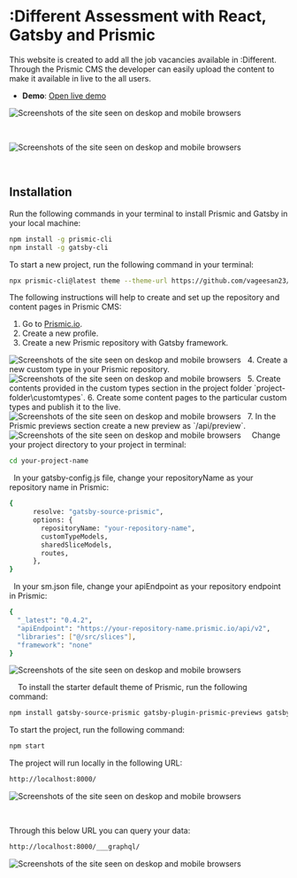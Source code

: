 # :Different Assessment with React, Gatsby and Prismic

This website is created to add all the job vacancies available in :Different. Through the Prismic CMS the developer can easily upload the content to make it available in live to the all users. 

- **Demo**: [Open live demo][live-demo]
&nbsp;

<img src="https://github.com/vageesan23/different-assessment/blob/main/images/main.png?raw=true" alt="Screenshots of the site seen on deskop and mobile browsers" />

&nbsp;

<img src="https://github.com/vageesan23/different-assessment/blob/main/images/careers.png?raw=true" alt="Screenshots of the site seen on deskop and mobile browsers" />

&nbsp;

## Installation

Run the following commands in your terminal to install Prismic and Gatsby in your local machine:

```sh
npm install -g prismic-cli
npm install -g gatsby-cli
```

To start a new project, run the following command in your terminal:

```sh
npx prismic-cli@latest theme --theme-url https://github.com/vageesan23/different-assessment --conf sm.json
```

The following instructions will help to create and set up the repository and content pages in Prismic CMS:

1. Go to [Prismic.io][prismic-io].
2. Create a new profile.
3. Create a new Prismic repository with Gatsby framework. 
&nbsp;

<img src="https://github.com/vageesan23/different-assessment/blob/main/images/repocreate.jpg?raw=true" alt="Screenshots of the site seen on deskop and mobile browsers" />
&nbsp;
4. Create a new custom type in your Prismic repository.
&nbsp;

<img src="https://github.com/vageesan23/different-assessment/blob/main/images/customtypes.jpg?raw=true" alt="Screenshots of the site seen on deskop and mobile browsers" />
&nbsp;
5. Create contents provided in the custom types section in the project folder `project-folder\customtypes`.
6. Create some content pages to the particular custom types and publish it to the live.
&nbsp;

<img src="https://github.com/vageesan23/different-assessment/blob/main/images/contentpages.jpg?raw=true" alt="Screenshots of the site seen on deskop and mobile browsers" />
&nbsp;
7. In the Prismic previews section create a new preview as `/api/preview`.
&nbsp;

<img src="https://github.com/vageesan23/different-assessment/blob/main/images/previews.jpg?raw=true" alt="Screenshots of the site seen on deskop and mobile browsers" />
&nbsp;
&nbsp;
Change your project directory to your project in terminal:

```sh
cd your-project-name
```
&nbsp;
In your gatsby-config.js file, change your repositoryName as your repository name in Prismic:

```sh
{
      resolve: "gatsby-source-prismic",
      options: {
        repositoryName: "your-repository-name",
        customTypeModels,
        sharedSliceModels,
        routes,
      },
}
```
&nbsp;
In your sm.json file, change your apiEndpoint as your repository endpoint in Prismic:

```sh
{
  "_latest": "0.4.2",
  "apiEndpoint": "https://your-repository-name.prismic.io/api/v2",
  "libraries": ["@/src/slices"],
  "framework": "none"
}
```

<img src="https://github.com/vageesan23/different-assessment/blob/main/images/endpointapi.jpg?raw=true" alt="Screenshots of the site seen on deskop and mobile browsers" />

&nbsp;
&nbsp;
To install the starter default theme of Prismic, run the following command:

```sh
npm install gatsby-source-prismic gatsby-plugin-prismic-previews gatsby-plugin-image gatsby-plugin-postcss
``` 

To start the project, run the following command:

```sh
npm start
``` 

The project will run locally in the following URL:

```sh
http://localhost:8000/
``` 
<img src="https://github.com/vageesan23/different-assessment/blob/main/images/local.jpg?raw=true" alt="Screenshots of the site seen on deskop and mobile browsers" />

&nbsp;

Through this below URL you can query your data:

```sh
http://localhost:8000/___graphql/
``` 
<img src="https://github.com/vageesan23/different-assessment/blob/main/images/graphql.jpg?raw=true" alt="Screenshots of the site seen on deskop and mobile browsers" />

[prismic-io]: https://prismic.io/
[live-demo]: https://diff-vacancy-blog-oqta370jn-vageesan23.vercel.app
